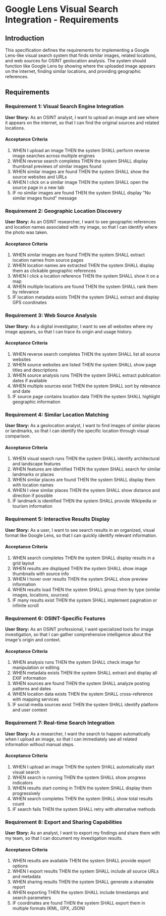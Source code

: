 # Google Lens Visual Search Integration - Requirements

## Introduction

This specification defines the requirements for implementing a Google Lens-like visual search system that finds similar images, related locations, and web sources for OSINT geolocation analysis. The system should function like Google Lens by showing where the uploaded image appears on the internet, finding similar locations, and providing geographic references.

## Requirements

### Requirement 1: Visual Search Engine Integration

**User Story:** As an OSINT analyst, I want to upload an image and see where it appears on the internet, so that I can find the original sources and related locations.

#### Acceptance Criteria

1. WHEN I upload an image THEN the system SHALL perform reverse image searches across multiple engines
2. WHEN reverse search completes THEN the system SHALL display thumbnail previews of similar images found
3. WHEN similar images are found THEN the system SHALL show the source websites and URLs
4. WHEN I click on a similar image THEN the system SHALL open the source page in a new tab
5. IF no similar images are found THEN the system SHALL display "No similar images found" message

### Requirement 2: Geographic Location Discovery

**User Story:** As an OSINT researcher, I want to see geographic references and location names associated with my image, so that I can identify where the photo was taken.

#### Acceptance Criteria

1. WHEN similar images are found THEN the system SHALL extract location names from source pages
2. WHEN location names are extracted THEN the system SHALL display them as clickable geographic references
3. WHEN I click a location reference THEN the system SHALL show it on a map
4. WHEN multiple locations are found THEN the system SHALL rank them by relevance
5. IF location metadata exists THEN the system SHALL extract and display GPS coordinates

### Requirement 3: Web Source Analysis

**User Story:** As a digital investigator, I want to see all websites where my image appears, so that I can trace its origin and usage history.

#### Acceptance Criteria

1. WHEN reverse search completes THEN the system SHALL list all source websites
2. WHEN source websites are listed THEN the system SHALL show page titles and descriptions
3. WHEN source analysis runs THEN the system SHALL extract publication dates if available
4. WHEN multiple sources exist THEN the system SHALL sort by relevance and date
5. IF source page contains location data THEN the system SHALL highlight geographic information

### Requirement 4: Similar Location Matching

**User Story:** As a geolocation analyst, I want to find images of similar places or landmarks, so that I can identify the specific location through visual comparison.

#### Acceptance Criteria

1. WHEN visual search runs THEN the system SHALL identify architectural and landscape features
2. WHEN features are identified THEN the system SHALL search for similar landmarks or places
3. WHEN similar places are found THEN the system SHALL display them with location names
4. WHEN I view similar places THEN the system SHALL show distance and direction if possible
5. IF landmark is identified THEN the system SHALL provide Wikipedia or tourism information

### Requirement 5: Interactive Results Display

**User Story:** As a user, I want to see search results in an organized, visual format like Google Lens, so that I can quickly identify relevant information.

#### Acceptance Criteria

1. WHEN search completes THEN the system SHALL display results in a grid layout
2. WHEN results are displayed THEN the system SHALL show image thumbnails with source info
3. WHEN I hover over results THEN the system SHALL show preview information
4. WHEN results load THEN the system SHALL group them by type (similar images, locations, sources)
5. IF many results exist THEN the system SHALL implement pagination or infinite scroll

### Requirement 6: OSINT-Specific Features

**User Story:** As an OSINT professional, I want specialized tools for image investigation, so that I can gather comprehensive intelligence about the image's origin and context.

#### Acceptance Criteria

1. WHEN analysis runs THEN the system SHALL check image for manipulation or editing
2. WHEN metadata exists THEN the system SHALL extract and display all EXIF information
3. WHEN sources are found THEN the system SHALL analyze posting patterns and dates
4. WHEN location data exists THEN the system SHALL cross-reference with mapping services
5. IF social media sources exist THEN the system SHALL identify platform and user context

### Requirement 7: Real-time Search Integration

**User Story:** As a researcher, I want the search to happen automatically when I upload an image, so that I can immediately see all related information without manual steps.

#### Acceptance Criteria

1. WHEN I upload an image THEN the system SHALL automatically start visual search
2. WHEN search is running THEN the system SHALL show progress indicators
3. WHEN results start coming in THEN the system SHALL display them progressively
4. WHEN search completes THEN the system SHALL show total results count
5. IF search fails THEN the system SHALL retry with alternative methods

### Requirement 8: Export and Sharing Capabilities

**User Story:** As an analyst, I want to export my findings and share them with my team, so that I can document my investigation results.

#### Acceptance Criteria

1. WHEN results are available THEN the system SHALL provide export options
2. WHEN I export results THEN the system SHALL include all source URLs and metadata
3. WHEN sharing results THEN the system SHALL generate a shareable report
4. WHEN exporting THEN the system SHALL include timestamps and search parameters
5. IF coordinates are found THEN the system SHALL export them in multiple formats (KML, GPX, JSON)